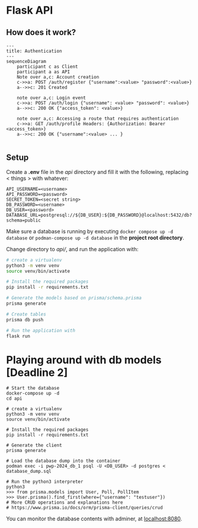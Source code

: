 # Flask API

## How does it work?

```mermaid
---
title: Authentication
---
sequenceDiagram
    participant c as Client
    participant a as API
    Note over a,c: Account creation
    c->>a: POST /auth/register {"username":<value> "password":<value>}
    a-->>c: 201 Created

    note over a,c: Login event
    c->>a: POST /auth/login {"username": <value> "password": <value>}
    a-->>c: 200 OK {"access_token": <value>}

    note over a,c: Accessing a route that requires authentication
    c->>a: GET /auth/profile Headers: {Authorization: Bearer <access_token>}
    a-->>c: 200 OK {"username":<value> ... }


```

## Setup

Create a **.env** file in the _api_ directory and fill it with the following, replacing < things > with whatever:

```shell
API_USERNAME=<username>
API_PASSWORD=<password>
SECRET_TOKEN=<secret string>
DB_PASSWORD=<username>
DB_USER=<password>
DATABASE_URL=postgresql://${DB_USER}:${DB_PASSWORD}@localhost:5432/db?schema=public
```

Make sure a database is running by executing `docker compose up -d database` or `podman-compose up -d database` in the **project root directory**.

Change directory to _api/_, and run the application with:

```sh
# create a virtualenv
python3 -m venv venv
source venv/bin/activate

# Install the required packages
pip install -r requirements.txt

# Generate the models based on prisma/schema.prisma
prisma generate

# Create tables
prisma db push

# Run the application with
flask run
```

# Playing around with db models [Deadline 2]

```shell
# Start the database
docker-compose up -d
cd api

# create a virtualenv
python3 -m venv venv
source venv/bin/activate

# Install the required packages
pip install -r requirements.txt

# Generate the client
prisma generate

# Load the database dump into the container
podman exec -i pwp-2024_db_1 psql -U <DB_USER> -d postgres < database_dump.sql

# Run the python3 interpreter
python3
>>> from prisma.models import User, Poll, PollItem
>>> User.prisma().find_first(where={"username": "testuser"})
# More CRUD operations and explanations here
# https://www.prisma.io/docs/orm/prisma-client/queries/crud
```

You can monitor the database contents with adminer, at [localhost:8080](http://localhost:8080).
